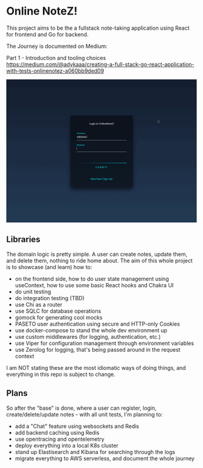# Online NoteZ!

This project aims to be the a fullstack note-taking application using React for frontend and Go for backend.

The Journey is documented on Medium:

Part 1 - Introduction and tooling choices
https://medium.com/@adykaaa/creating-a-full-stack-go-react-application-with-tests-onlinenotez-a060bb9ded09


![](https://github.com/adykaaa/online-notes/blob/main/web/public/onlinenotes.gif)

## Libraries
The domain logic is pretty simple. A user can create notes, update them, and delete them, nothing to ride home about. The aim of this whole project is to showcase (and learn) how to:
- on the frontend side, how to do user state management using useContext, how to use some basic React hooks and Chakra UI
- do unit testing
- do integration testing (TBD)
- use Chi as a router
- use SQLC for database operations
- gomock for generating cool mocks
- PASETO user authentication using secure and HTTP-only Cookies
- use docker-compose to stand the whole dev environment up
- use custom middlewares (for logging, authentication, etc.)
- use Viper for configuration management through environment variables
- use Zerolog for logging, that's being passed around in the request context

I am NOT stating these are the most idiomatic ways of doing things, and everything in this repo is subject to change.

## Plans

So after the "base" is done, where a user can register, login, create/delete/update notes - with all unit tests, I'm planning to:
- add a "Chat" feature using websockets and Redis
- add backend caching using Redis
- use opentracing and opentelemetry
- deploy everything into a local K8s cluster
- stand up Elastisearch and Kibana for searching through the logs
- migrate everything to AWS serverless, and document the whole journey

